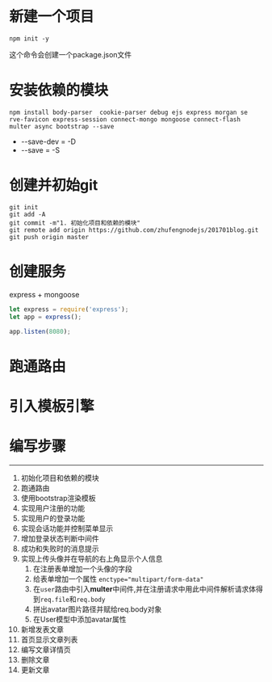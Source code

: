 # 新建一个项目
```
npm init -y
```
这个命令会创建一个package.json文件

# 安装依赖的模块
```
npm install body-parser  cookie-parser debug ejs express morgan se
rve-favicon express-session connect-mongo mongoose connect-flash multer async bootstrap --save
```
- --save-dev =  -D
- --save = -S

# 创建并初始git
```
git init
git add -A
git commit -m"1. 初始化项目和依赖的模块"
git remote add origin https://github.com/zhufengnodejs/201701blog.git
git push origin master
```

# 创建服务
express + mongoose
```javascript
let express = require('express');
let app = express();

app.listen(8080);
```

# 跑通路由

# 引入模板引擎

# 编写步骤
----
1. 初始化项目和依赖的模块
2. 跑通路由
3. 使用bootstrap渲染模板
4. 实现用户注册的功能
5. 实现用户的登录功能
6. 实现会话功能并控制菜单显示
7. 增加登录状态判断中间件
8. 成功和失败时的消息提示
9. 实现上传头像并在导航的右上角显示个人信息
   1. 在注册表单增加一个头像的字段
   2. 给表单增加一个属性 `enctype="multipart/form-data"`
   3. 在`user`路由中引入**multer**中间件,并在注册请求中用此中间件解析请求体得到`req.file`和`req.body`
   4. 拼出avatar图片路径并赋给req.body对象
   5. 在User模型中添加avatar属性
10. 新增发表文章
11. 首页显示文章列表
12. 编写文章详情页
13. 删除文章
14. 更新文章